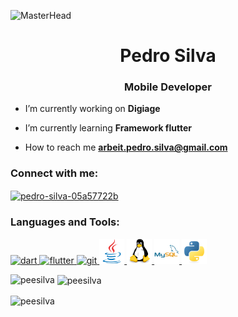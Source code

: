 ![MasterHead](https://imgs.search.brave.com/CJrmTQZBLrYv2QsLjHkS0Xz2Ts2-GGn9FUofN4eyAQs/rs:fit:600:314:1/g:ce/aHR0cHM6Ly93d3cu/dGVjaGFoZWFkY29y/cC5jb20vd3AtY29u/dGVudC91cGxvYWRz/LzIwMjEvMDEvMTF0/cmVuZHNibG9nLTEu/Z2lm.gif)
<h1 align="center">Pedro Silva</h1>
<h3 align="center">Mobile Developer</h3>



- I’m currently working on **Digiage**

- I’m currently learning **Framework flutter**

- How to reach me **arbeit.pedro.silva@gmail.com**

<h3 align="left">Connect with me:</h3>
<p align="left">
<a href="https://linkedin.com/in/pedro-silva-05a57722b" target="blank"><img align="center" src="https://raw.githubusercontent.com/rahuldkjain/github-profile-readme-generator/master/src/images/icons/Social/linked-in-alt.svg" alt="pedro-silva-05a57722b" height="30" width="40" /></a>
</p>

<h3 align="left">Languages and Tools:</h3>
<p align="left"> <a href="https://dart.dev" target="_blank" rel="noreferrer"> <img src="https://www.vectorlogo.zone/logos/dartlang/dartlang-icon.svg" alt="dart" width="40" height="40"/> </a> <a href="https://flutter.dev" target="_blank" rel="noreferrer"> <img src="https://www.vectorlogo.zone/logos/flutterio/flutterio-icon.svg" alt="flutter" width="40" height="40"/> </a> <a href="https://git-scm.com/" target="_blank" rel="noreferrer"> <img src="https://www.vectorlogo.zone/logos/git-scm/git-scm-icon.svg" alt="git" width="40" height="40"/> </a> <a href="https://www.java.com" target="_blank" rel="noreferrer"> <img src="https://raw.githubusercontent.com/devicons/devicon/master/icons/java/java-original.svg" alt="java" width="40" height="40"/> </a> <a href="https://www.linux.org/" target="_blank" rel="noreferrer"> <img src="https://raw.githubusercontent.com/devicons/devicon/master/icons/linux/linux-original.svg" alt="linux" width="40" height="40"/> </a> <a href="https://www.mysql.com/" target="_blank" rel="noreferrer"> <img src="https://raw.githubusercontent.com/devicons/devicon/master/icons/mysql/mysql-original-wordmark.svg" alt="mysql" width="40" height="40"/> </a> <a href="https://www.python.org" target="_blank" rel="noreferrer"> <img src="https://raw.githubusercontent.com/devicons/devicon/master/icons/python/python-original.svg" alt="python" width="40" height="40"/> </a> </p>

<p><img align="left" src="https://github-readme-stats.vercel.app/api/top-langs?username=peesilva&show_icons=true&locale=en&layout=compact" alt="peesilva" /></p>

<p>&nbsp;<img align="center" src="https://github-readme-stats.vercel.app/api?username=peesilva&show_icons=true&locale=en" alt="peesilva" /></p>

<p><img align="center" src="https://github-readme-streak-stats.herokuapp.com/?user=peesilva&" alt="peesilva" /></p>
